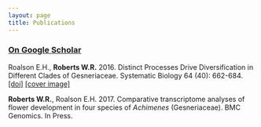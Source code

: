 ```yaml
---
layout: page
title: Publications
---
```


### [On Google Scholar](https://scholar.google.com/citations?user=FRciU2oAAAAJ&hl=en)

Roalson E.H., **Roberts W.R.** 2016. Distinct Processes Drive Diversification in Different Clades of Gesneriaceae. Systematic Biology 64 (40): 662-684. [[doi]](http://sysbio.oxfordjournals.org/content/early/2016/02/14/sysbio.syw012.abstract) [[cover image]](http://sysbio.oxfordjournals.org/content/65/4.cover-expansion)

**Roberts W.R.**, Roalson E.H. 2017. Comparative transcriptome analyses of flower development in four species of _Achimenes_ (Gesneriaceae). BMC Genomics. In Press.
